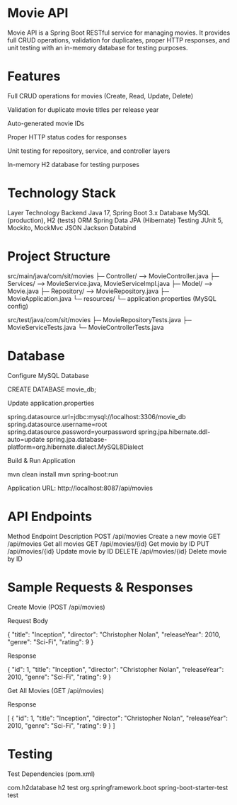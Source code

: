 
# Movie API

Movie API is a Spring Boot RESTful service for managing movies. It provides full CRUD operations, validation for duplicates, proper HTTP responses, and unit testing with an in-memory database for testing purposes.

# Features

Full CRUD operations for movies (Create, Read, Update, Delete)

Validation for duplicate movie titles per release year

Auto-generated movie IDs

Proper HTTP status codes for responses

Unit testing for repository, service, and controller layers

In-memory H2 database for testing purposes

# Technology Stack
Layer	Technology
Backend	Java 17, Spring Boot 3.x
Database	MySQL (production), H2 (tests)
ORM	Spring Data JPA (Hibernate)
Testing	JUnit 5, Mockito, MockMvc
JSON	Jackson Databind


# Project Structure



src/main/java/com/sit/movies
├─ Controller/        --> MovieController.java
├─ Services/          --> MovieService.java, MovieServiceImpl.java
├─ Model/             --> Movie.java
├─ Repository/        --> MovieRepository.java
├─ MovieApplication.java
└─ resources/
   └─ application.properties (MySQL config)

src/test/java/com/sit/movies
├─ MovieRepositoryTests.java
├─ MovieServiceTests.java
└─ MovieControllerTests.java

# Database 

  Configure MySQL Database

   CREATE DATABASE movie_db;


Update application.properties

spring.datasource.url=jdbc:mysql://localhost:3306/movie_db
spring.datasource.username=root
spring.datasource.password=yourpassword
spring.jpa.hibernate.ddl-auto=update
spring.jpa.database-platform=org.hibernate.dialect.MySQL8Dialect


Build & Run Application

mvn clean install
mvn spring-boot:run


Application URL: http://localhost:8087/api/movies

# API Endpoints
Method	Endpoint	Description
POST	/api/movies	Create a new movie
GET	/api/movies	Get all movies
GET	/api/movies/{id}	Get movie by ID
PUT	/api/movies/{id}	Update movie by ID
DELETE	/api/movies/{id}	Delete movie by ID

# Sample Requests & Responses
Create Movie (POST /api/movies)

Request Body

{
  "title": "Inception",
  "director": "Christopher Nolan",
  "releaseYear": 2010,
  "genre": "Sci-Fi",
  "rating": 9
}


Response

{
  "id": 1,
  "title": "Inception",
  "director": "Christopher Nolan",
  "releaseYear": 2010,
  "genre": "Sci-Fi",
  "rating": 9
}

Get All Movies (GET /api/movies)

Response

[
  {
    "id": 1,
    "title": "Inception",
    "director": "Christopher Nolan",
    "releaseYear": 2010,
    "genre": "Sci-Fi",
    "rating": 9
  }
]

# Testing

Test Dependencies (pom.xml)

<dependency>
    <groupId>com.h2database</groupId>
    <artifactId>h2</artifactId>
    <scope>test</scope>
</dependency>
<dependency>
    <groupId>org.springframework.boot</groupId>
    <artifactId>spring-boot-starter-test</artifactId>
    <scope>test</scope>
</dependency>


